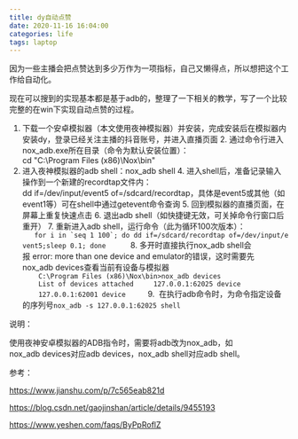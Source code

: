 ```yaml
---
title: dy自动点赞
date: 2020-11-16 16:04:00
categories: life
tags: laptop
---
```


因为一些主播会把点赞达到多少万作为一项指标，自己又懒得点，所以想把这个工作给自动化。

现在可以搜到的实现基本都是基于adb的，整理了一下相关的教学，写了一个比较完整的在win下实现自动点赞的过程。

<!-- more -->

1. 下载一个安卓模拟器（本文使用夜神模拟器）并安装，完成安装后在模拟器内安装dy，登录已经关注主播的抖音账号，并进入直播页面
2. 通过命令行进入nox_adb.exe所在目录（命令为默认安装位置）：cd "C:\Program Files (x86)\Nox\bin\"
3. 进入夜神模拟器的adb shell：nox_adb shell
4. 进入shell后，准备记录输入操作到一个新建的recordtap文件内：dd if=/dev/input/event5 of=/sdcard/recordtap，具体是event5或其他（如event1等）可在shell中通过getevent命令查询
5. 回到模拟器的直播页面，在屏幕上重复快速点击
6. 退出adb shell（如快捷键无效，可关掉命令行窗口后重开）
7. 重新进入adb shell，运行命令（此为循环100次版本）：   
   ```
   for i in `seq 1 100`; do dd if=/sdcard/recordtap of=/dev/input/event5;sleep 0.1; done
   ```   
8. 多开时直接执行nox_adb shell会报 error: more than one device and emulator的错误，这时需要先nox_adb devices查看当前有设备与模拟器
    ```
    C:\Program Files (x86)\Nox\bin>nox_adb devices
    List of devices attached
    127.0.0.1:62025 device
    127.0.0.1:62001 device
    ```
9.  在执行adb命令时，为命令指定设备的序列号`nox_adb -s 127.0.0.1:62025 shell`

说明：

使用夜神安卓模拟器的ADB指令时，需要将adb改为nox_adb，如nox_adb devices对应adb devices，nox_adb shell对应adb shell。

参考：

https://www.jianshu.com/p/7c565eab821d

https://blog.csdn.net/gaojinshan/article/details/9455193

https://www.yeshen.com/faqs/ByPpRoflZ
